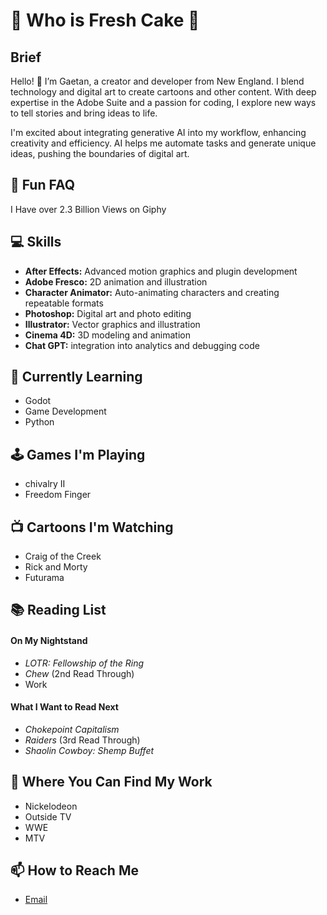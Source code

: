 # 🍰 Who is Fresh Cake 🍰

## Brief
Hello! 👋 I’m Gaetan, a creator and developer from New England. I blend technology and digital art to create cartoons and other content. With deep expertise in the Adobe Suite and a passion for coding, I explore new ways to tell stories and bring ideas to life.

I'm excited about integrating generative AI into my workflow, enhancing creativity and efficiency. AI helps me automate tasks and generate unique ideas, pushing the boundaries of digital art.

## 🤩 Fun FAQ
I Have over 2.3 Billion Views on Giphy 

## 💻 Skills

- **After Effects:** Advanced motion graphics and plugin development
- **Adobe Fresco:** 2D animation and illustration
- **Character Animator:** Auto-animating characters and creating repeatable formats
- **Photoshop:** Digital art and photo editing
- **Illustrator:** Vector graphics and illustration
- **Cinema 4D:** 3D modeling and animation
- **Chat GPT:** integration into analytics and debugging code

## 🌱 Currently Learning
- Godot
- Game Development
- Python

## 🕹️ Games I'm Playing
- chivalry II
- Freedom Finger

## 📺 Cartoons I'm Watching
- Craig of the Creek
- Rick and Morty
- Futurama

## 📚 Reading List

#### On My Nightstand

- *LOTR: Fellowship of the Ring*
- *Chew* (2nd Read Through)
- Work

#### What I Want to Read Next

- *Chokepoint Capitalism*
- *Raiders* (3rd Read Through)
- *Shaolin Cowboy: Shemp Buffet*

## 📁 Where You Can Find My Work
- Nickelodeon
- Outside TV
- WWE
- MTV

## 📫 How to Reach Me

- [Email](mailto:gaetan@freshcake.wtf)
